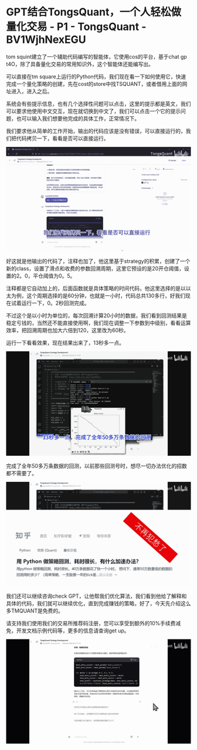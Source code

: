 # GPT结合TongsQuant，一个人轻松做量化交易 - P1 - TongsQuant - BV1WjhNexEGU

tom squint建立了一个辅助代码编写的智能体，它使用cos的平台，基于chat gp t4O，除了具备量化交易的常用知识外，这个智能体还能编写出。

可以直接在tm square上运行的Python代码，我们现在看一下如何使用它，快速完成一个量化策略的创建，先在cost的store中找TSQUANT，或者借用上面的网址进入，进入之后。

系统会有些提示信息，也有几个选择性问题可以点击，这里的提示都是英文，我们可以要求他使用中文交互，现在就切换到中文了，我们可以点击一个它的提示问题，也可以输入我们想要他完成的具体工作，正常情况下。

我们要求他从简单的工作开始，输出的代码应该是没有错误，可以直接运行的，我们把代码拷贝一下，看看是否可以直接运行。



![](img/141acd64e13fc0a5a4a5649ef7d6524e_1.png)

好这就是他输出的代码了，注释也加了，他这里基于strategy的积累，创建了一个新的class，设置了滑点和收费的参数回溯周期，这里它预设的是20开仓阈值，设置的2。0，平仓阈值为0。5。

注释都是它自动加上的，后面函数就是具体策略的时间代码，他这里选择的是以以太为例，这个周期选择的是60分钟，也就是一小时，代码总共130多行，好我们现在试着运行一下，0。2秒回测完成。

不过这个是以小时为单位的，每次回溯计算20小时的数据，我们看到回测结果是稳定亏钱的，当然还不能直接使用啊，我们现在调整一下参数到中级别，看看运算效率，把回溯周期也加大六倍到120，这里改为60秒。

运行一下看看效果，现在结果出来了，13秒多一点。

![](img/141acd64e13fc0a5a4a5649ef7d6524e_3.png)

完成了全年50多万条数据的回测，以前那些回测号时，想尽一切办法优化的招数都不需要了。

![](img/141acd64e13fc0a5a4a5649ef7d6524e_5.png)

我们还可以继续咨询check GPT，让他帮我们优化算法，我们看到他给了解释和具体的代码，我们就可以继续优化，直到完成赚钱的策略，好了，今天先介绍这么多TMQUANT是免费的。

请支持我们使用我们的交易所推荐码注册，您可以享受到额外的10%手续费减免，开发文档示例代码等，更多的信息请查询get up。



![](img/141acd64e13fc0a5a4a5649ef7d6524e_7.png)